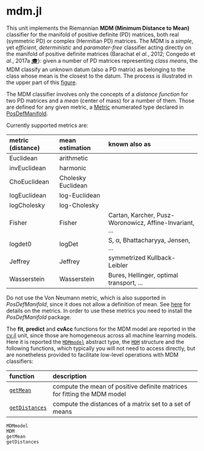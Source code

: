 # mdm.jl

This unit implements the Riemannian **MDM (Minimum Distance to Mean)**
classifier for the manifold of positive definite (PD) matrices,
both real (symmetric PD) or complex (Hermitian PD) matrices.
The MDM is a *simple*, yet *efficient*, *deterministic* and *paramater-free* classifier acting
directly on the manifold of positive definite matrices (Barachat el *al.*, 2012; Congedo et *al.*, 2017a [🎓](@ref)): given a number of PD matrices representing *class means*, the MDM classify an unknown datum (also a PD matrix) as belonging to the class whose mean is the closest to the datum. The process is
illustrated in the upper part of this
[figure](https://raw.githubusercontent.com/Marco-Congedo/PosDefManifoldML.jl/master/docs/src/assets/Fig1.jpg).

The MDM classifier involves only the concepts of a *distance function* for two PD matrices and a *mean* (center of mass) for a number of them. Those are defined for any given metric, a [Metric](https://marco-congedo.github.io/PosDefManifold.jl/dev/MainModule/#Metric::Enumerated-type-1)
enumerated type declared in [PosDefManifold](https://marco-congedo.github.io/PosDefManifold.jl/dev/).

Currently supported metrics are:

| metric (distance) |   mean estimation |    known also as            |
|:----------------- |:------------------|:----------------------------|
| Euclidean         | arithmetic        |                             |
| invEuclidean      | harmonic          |                             |
| ChoEuclidean      | Cholesky Euclidean|                             |
| logEuclidean      | log-Euclidean     |                             |
| logCholesky       | log-Cholesky      |                             |
| Fisher            | Fisher | Cartan, Karcher, Pusz-Woronowicz, Affine-Invariant, ...  |
| logdet0           | logDet | S, α, Bhattacharyya, Jensen, ...       |
| Jeffrey           | Jeffrey | symmetrized Kullback-Leibler          |
| Wasserstein       | Wasserstein | Bures, Hellinger, optimal transport, ...|

Do not use the Von Neumann metric, which is also supported in *PosDefManifold*,
since it does not allow a definition of mean. See
[here](https://marco-congedo.github.io/PosDefManifold.jl/dev/introToRiemannianGeometry/) for details on the metrics.
In order to use these metrics you need to install the
*PosDefManifold* package.

The **fit**, **predict** and **cvAcc** functions for the MDM model are
reported in the [cv.jl](@ref) unit, since those are homogeneous across all
machine learning models.
Here it is reported the [`MDMmodel`](@ref)
abstract type, the [`MDM`](@ref) structure and the following functions,
which typically you will not need to access directly, but are
nonetheless provided to facilitate low-level operations with MDM classifiers:

|         function       |           description             |
|:-----------------------|:----------------------------------|
| [`getMean`](@ref)     | compute the mean of positive definite matrices for fitting the MDM model |
| [`getDistances`](@ref) | compute the distances of a matrix set to a set of means |


```@docs
MDMmodel
MDM
getMean
getDistances
```
